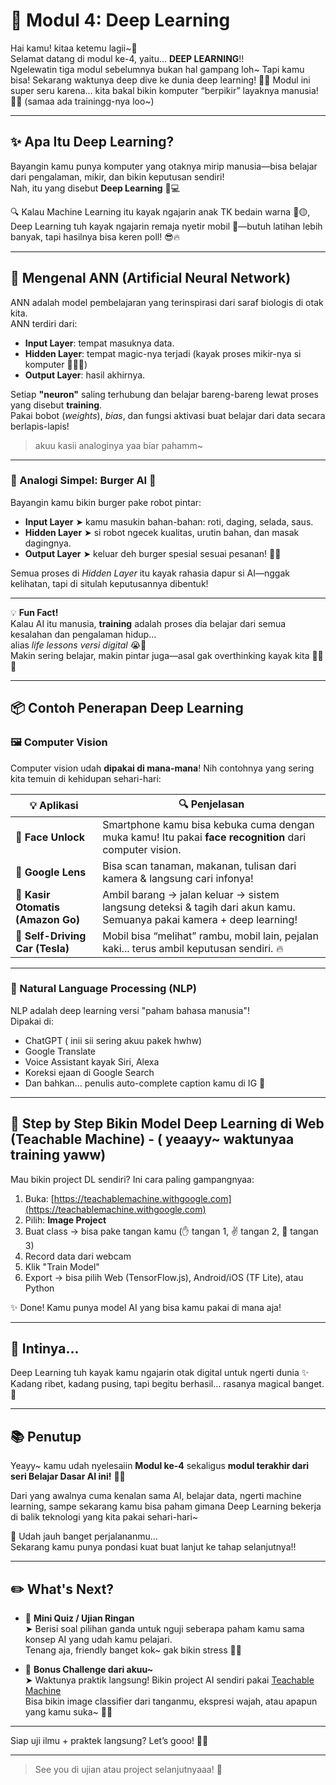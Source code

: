 # 🧠 Modul 4: Deep Learning

Hai kamu! kitaa ketemu lagii~🌸  
Selamat datang di modul ke-4, yaitu... **DEEP LEARNING**!!  
Ngelewatin tiga modul sebelumnya bukan hal gampang loh~ Tapi kamu bisa! Sekarang waktunya deep dive ke dunia deep learning! 🌊🤖
Modul ini super seru karena... kita bakal bikin komputer “berpikir” layaknya manusia! 👀💡 (samaa ada trainingg-nya loo~)

---

## ✨ Apa Itu Deep Learning?

Bayangin kamu punya komputer yang otaknya mirip manusia—bisa belajar dari pengalaman, mikir, dan bikin keputusan sendiri!  
Nah, itu yang disebut **Deep Learning** 🧠💻

🔍 Kalau Machine Learning itu kayak ngajarin anak TK bedain warna 🍎🟡,  
Deep Learning tuh kayak ngajarin remaja nyetir mobil 🚗—butuh latihan lebih banyak, tapi hasilnya bisa keren poll! 😎🔥

---

## 🧠 Mengenal ANN (Artificial Neural Network)

ANN adalah model pembelajaran yang terinspirasi dari saraf biologis di otak kita.  
ANN terdiri dari:

- **Input Layer**: tempat masuknya data.  
- **Hidden Layer**: tempat magic-nya terjadi (kayak proses mikir-nya si komputer 🧙‍♂️✨)  
- **Output Layer**: hasil akhirnya.

Setiap **"neuron"** saling terhubung dan belajar bareng-bareng lewat proses yang disebut **training**.  
Pakai bobot (*weights*), *bias*, dan fungsi aktivasi buat belajar dari data secara berlapis-lapis!

> akuu kasii analoginya yaa biar pahamm~

---
### 🍔 Analogi Simpel: Burger AI 🍔

Bayangin kamu bikin burger pake robot pintar:

- **Input Layer** ➤ kamu masukin bahan-bahan: roti, daging, selada, saus.  
- **Hidden Layer** ➤ si robot ngecek kualitas, urutin bahan, dan masak dagingnya.  
- **Output Layer** ➤ keluar deh burger spesial sesuai pesanan! 🍔✨

Semua proses di *Hidden Layer* itu kayak rahasia dapur si AI—nggak kelihatan, tapi di situlah keputusannya dibentuk!

---

💡 **Fun Fact!**  
Kalau AI itu manusia, **training** adalah proses dia belajar dari semua kesalahan dan pengalaman hidup...  
alias *life lessons versi digital* 😭💾  
Makin sering belajar, makin pintar juga—asal gak overthinking kayak kita 😵‍💫✨

---

## 📦 Contoh Penerapan Deep Learning

### 🖼️ Computer Vision

Computer vision udah **dipakai di mana-mana**! Nih contohnya yang sering kita temuin di kehidupan sehari-hari:

| 💡 Aplikasi | 🔍 Penjelasan |
|------------|---------------|
| 📱 **Face Unlock** | Smartphone kamu bisa kebuka cuma dengan muka kamu! Itu pakai **face recognition** dari computer vision. |
| 📸 **Google Lens** | Bisa scan tanaman, makanan, tulisan dari kamera & langsung cari infonya! |
| 🛒 **Kasir Otomatis (Amazon Go)** | Ambil barang → jalan keluar → sistem langsung deteksi & tagih dari akun kamu. Semuanya pakai kamera + deep learning! |
| 🚗 **Self-Driving Car (Tesla)** | Mobil bisa “melihat” rambu, mobil lain, pejalan kaki... terus ambil keputusan sendiri. 🔥 |

---

### 📄 Natural Language Processing (NLP)

NLP adalah deep learning versi "paham bahasa manusia"!  
Dipakai di:
- ChatGPT ( inii sii sering akuu pakek hwhw)
- Google Translate
- Voice Assistant kayak Siri, Alexa
- Koreksi ejaan di Google Search
- Dan bahkan… penulis auto-complete caption kamu di IG 🤭

---

## 🧪 Step by Step Bikin Model Deep Learning di Web (Teachable Machine) - ( yeaayy~ waktunyaa training yaww)

Mau bikin project DL sendiri? Ini cara paling gampangnyaa:

1. Buka: [https://teachablemachine.withgoogle.com](https://teachablemachine.withgoogle.com)
2. Pilih: **Image Project**
3. Buat class → bisa pake tangan kamu (✋ tangan 1, ✌️ tangan 2, 🤟 tangan 3)
4. Record data dari webcam
5. Klik "Train Model"
6. Export → bisa pilih Web (TensorFlow.js), Android/iOS (TF Lite), atau Python

✨ Done! Kamu punya model AI yang bisa kamu pakai di mana aja!  

---

## 🧠 Intinya...

Deep Learning tuh kayak kamu ngajarin otak digital untuk ngerti dunia ✨  
Kadang ribet, kadang pusing, tapi begitu berhasil… rasanya magical banget. 💫  

---

## 📚 Penutup

Yeayy~ kamu udah nyelesaiin **Modul ke-4** sekaligus **modul terakhir dari seri Belajar Dasar AI ini!** 🥳💖

Dari yang awalnya cuma kenalan sama AI, belajar data, ngerti machine learning, sampe sekarang kamu bisa paham gimana Deep Learning bekerja di balik teknologi yang kita pakai sehari-hari~

💭 Udah jauh banget perjalananmu…  
Sekarang kamu punya pondasi kuat buat lanjut ke tahap selanjutnya!!

---

## ✏️ What's Next?

- 🧠 **Mini Quiz / Ujian Ringan**  
  ➤ Berisi soal pilihan ganda untuk nguji seberapa paham kamu sama konsep AI yang udah kamu pelajari.  
  Tenang aja, friendly banget kok~ gak bikin stress 🥹💡

- 🎯 **Bonus Challenge dari akuu~**  
  ➤ Waktunya praktik langsung! Bikin project AI sendiri pakai [Teachable Machine](https://teachablemachine.withgoogle.com)  
  Bisa bikin image classifier dari tanganmu, ekspresi wajah, atau apapun yang kamu suka~ 🤖📸

---

Siap uji ilmu + praktek langsung? Let’s gooo! 🚀💪

---
> See you di ujian atau project selanjutnyaaa! 🌟
